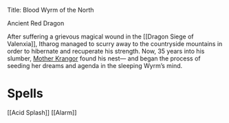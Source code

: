 Title: Blood Wyrm of the North

Ancient Red Dragon

After suffering a grievous magical wound in the [[Dragon Siege of Valenxia]], Itharog managed to scurry away to the countryside mountains in order to hibernate and recuperate his strength. Now, 35 years into his slumber, [Mother Krangor](https://www.notion.so/Mother-Krangor-28149fe574394bff8651e3a479b02c66?pvs=21) found his nest— and began the process of seeding her dreams and agenda in the sleeping Wyrm’s mind.

# Spells
[[Acid Splash]]
[[Alarm]]